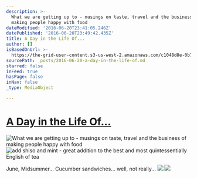 ```yaml
---
description: >-
  What we are getting up to - musings on taste, travel and the business of
  making people happy with food
dateModified: '2016-06-20T23:41:05.246Z'
datePublished: '2016-06-20T23:49:42.435Z'
title: A Day in the Life Of...
author: []
isBasedOnUrl: >-
  https://the-grid-user-content.s3-us-west-2.amazonaws.com/c1048d8e-0b73-4bf6-b81a-2631d4944ab7.jpg
sourcePath: _posts/2016-06-20-a-day-in-the-life-of.md
starred: false
inFeed: true
hasPage: false
inNav: false
_type: MediaObject

---
```

# [A Day in the Life Of...][0]
![What we are getting up to - musings on taste, travel and the business of making people happy with food](https://the-grid-user-content.s3-us-west-2.amazonaws.com/53f2e483-1123-4acf-b8bd-bdb56d773ef5.jpg)
![add shiso and mint - great addition to the best and most quintessentially English of tea ](https://the-grid-user-content.s3-us-west-2.amazonaws.com/4674473c-a7c9-44df-b9e7-f697f6c2fe26.jpg)

June, Midsummer... Cucumber sandwiches... well, not really...
![](https://the-grid-user-content.s3-us-west-2.amazonaws.com/c1048d8e-0b73-4bf6-b81a-2631d4944ab7.jpg)
![](https://the-grid-user-content.s3-us-west-2.amazonaws.com/18efcef4-f588-44f8-a97f-7fa5245c845a.jpg)

[0]: https://thegrid.ai//atlantiko-day-in-the-life